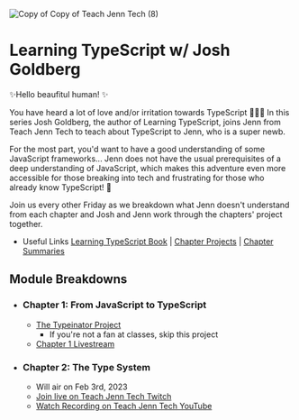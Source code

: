 ![Copy of Copy of Teach Jenn Tech (8)](https://user-images.githubusercontent.com/77285384/213764058-afaee6da-2057-43a6-9e36-f5f5ee467997.png)

# Learning TypeScript w/ Josh Goldberg

✨Hello beaufitul human! ✨

You have heard a lot of love and/or irritation towards TypeScript 🤷🏻‍♀️ In this series Josh Goldberg, the author of Learning TypeScript, joins Jenn from Teach Jenn Tech to teach about TypeScript to Jenn, who is a super newb.

For the most part, you'd want to have a good understanding of some JavaScript frameworks... Jenn does not have the usual prerequisites of a deep understanding of JavaScript, which makes this adventure even more accessible for those breaking into tech and frustrating for those who already know TypeScript! 🤣

Join us every other Friday as we breakdown what Jenn doesn't understand from each chapter and Josh and Jenn work through the chapters' project together. 

- Useful Links [Learning TypeScript Book](https://www.oreilly.com/library/view/learning-typescript/9781098110321/) | [Chapter Projects](https://www.learningtypescript.com/projects) | [Chapter Summaries](https://www.learningtypescript.com/from-javascript-to-typescript) 





## Module Breakdowns
- ### Chapter 1: From JavaScript to TypeScript
  - [The Typeinator Project](https://www.learningtypescript.com/from-javascript-to-typescript/the-typeinator/)
    - If you're not a fan at classes, skip this project 
  - [Chapter 1 Livestream](https://youtu.be/K710B5oMYAU)
- ### Chapter 2: The Type System 
  - Will air on Feb 3rd, 2023
  - [Join live on Teach Jenn Tech Twitch](https://www.twitch.tv/jennjunod)
  - [Watch Recording on Teach Jenn Tech YouTube](https://www.youtube.com/channel/UCOYqYy7ebj5j63TbdGB-Lcg)
